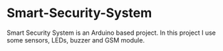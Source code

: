 # Smart-Security-System
Smart Security System is an Arduino based project. In this project I use some sensors, LEDs, buzzer and GSM module.
